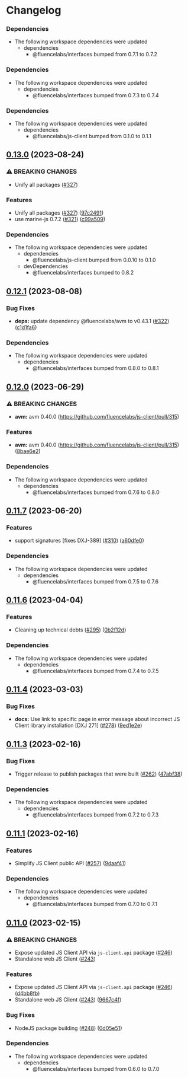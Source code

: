 # Changelog

### Dependencies

* The following workspace dependencies were updated
  * dependencies
    * @fluencelabs/interfaces bumped from 0.7.1 to 0.7.2

### Dependencies

* The following workspace dependencies were updated
  * dependencies
    * @fluencelabs/interfaces bumped from 0.7.3 to 0.7.4

### Dependencies

* The following workspace dependencies were updated
  * dependencies
    * @fluencelabs/js-client bumped from 0.1.0 to 0.1.1

## [0.13.0](https://github.com/fluencelabs/js-client/compare/js-client.api-v0.12.1...js-client.api-v0.13.0) (2023-08-24)


### ⚠ BREAKING CHANGES

* Unify all packages ([#327](https://github.com/fluencelabs/js-client/issues/327))

### Features

* Unify all packages ([#327](https://github.com/fluencelabs/js-client/issues/327)) ([97c2491](https://github.com/fluencelabs/js-client/commit/97c24918d84b34e7ac58337838dc8343cbd44b19))
* use marine-js 0.7.2 ([#321](https://github.com/fluencelabs/js-client/issues/321)) ([c99a509](https://github.com/fluencelabs/js-client/commit/c99a509c8743471856b0beb25696ffe7357d5399))


### Dependencies

* The following workspace dependencies were updated
  * dependencies
    * @fluencelabs/js-client bumped from 0.0.10 to 0.1.0
  * devDependencies
    * @fluencelabs/interfaces bumped to 0.8.2

## [0.12.1](https://github.com/fluencelabs/js-client/compare/js-client.api-v0.12.0...js-client.api-v0.12.1) (2023-08-08)


### Bug Fixes

* **deps:** update dependency @fluencelabs/avm to v0.43.1 ([#322](https://github.com/fluencelabs/js-client/issues/322)) ([c1d1fa6](https://github.com/fluencelabs/js-client/commit/c1d1fa6659b6dc2c6707786748b3410fab7f1bcd))


### Dependencies

* The following workspace dependencies were updated
  * dependencies
    * @fluencelabs/interfaces bumped from 0.8.0 to 0.8.1

## [0.12.0](https://github.com/fluencelabs/js-client/compare/js-client.api-v0.11.7...js-client.api-v0.12.0) (2023-06-29)


### ⚠ BREAKING CHANGES

* **avm:** avm 0.40.0 (https://github.com/fluencelabs/js-client/pull/315)

### Features

* **avm:** avm 0.40.0 (https://github.com/fluencelabs/js-client/pull/315) ([8bae6e2](https://github.com/fluencelabs/js-client/commit/8bae6e24e62153b567f320ccecc7bce76bc826d1))


### Dependencies

* The following workspace dependencies were updated
  * dependencies
    * @fluencelabs/interfaces bumped from 0.7.6 to 0.8.0

## [0.11.7](https://github.com/fluencelabs/js-client/compare/js-client.api-v0.11.6...js-client.api-v0.11.7) (2023-06-20)


### Features

* support signatures [fixes DXJ-389] ([#310](https://github.com/fluencelabs/js-client/issues/310)) ([a60dfe0](https://github.com/fluencelabs/js-client/commit/a60dfe0d680b4d9ac5092dec64e2ebf478bf80eb))


### Dependencies

* The following workspace dependencies were updated
  * dependencies
    * @fluencelabs/interfaces bumped from 0.7.5 to 0.7.6

## [0.11.6](https://github.com/fluencelabs/js-client/compare/js-client.api-v0.11.5...js-client.api-v0.11.6) (2023-04-04)


### Features

* Cleaning up technical debts ([#295](https://github.com/fluencelabs/js-client/issues/295)) ([0b2f12d](https://github.com/fluencelabs/js-client/commit/0b2f12d8ac223db341d6c30ff403166b3eae2e56))


### Dependencies

* The following workspace dependencies were updated
  * dependencies
    * @fluencelabs/interfaces bumped from 0.7.4 to 0.7.5

## [0.11.4](https://github.com/fluencelabs/js-client/compare/js-client.api-v0.11.3...js-client.api-v0.11.4) (2023-03-03)


### Bug Fixes

* **docs:** Use link to specific page in error message about incorrect JS Client library installation [DXJ 271] ([#278](https://github.com/fluencelabs/js-client/issues/278)) ([9ed1e2e](https://github.com/fluencelabs/js-client/commit/9ed1e2eafcad47e1a37367128d12a36bb63496f3))

## [0.11.3](https://github.com/fluencelabs/js-client/compare/js-client.api-v0.11.2...js-client.api-v0.11.3) (2023-02-16)


### Bug Fixes

* Trigger release to publish packages that were built ([#262](https://github.com/fluencelabs/js-client/issues/262)) ([47abf38](https://github.com/fluencelabs/js-client/commit/47abf3882956ffbdc52df372db26ba6252e8306b))


### Dependencies

* The following workspace dependencies were updated
  * dependencies
    * @fluencelabs/interfaces bumped from 0.7.2 to 0.7.3

## [0.11.1](https://github.com/fluencelabs/js-client/compare/js-client.api-v0.11.0...js-client.api-v0.11.1) (2023-02-16)


### Features

* Simplify JS Client public API ([#257](https://github.com/fluencelabs/js-client/issues/257)) ([9daaf41](https://github.com/fluencelabs/js-client/commit/9daaf410964d43228192c829c7ff785db6e88081))


### Dependencies

* The following workspace dependencies were updated
  * dependencies
    * @fluencelabs/interfaces bumped from 0.7.0 to 0.7.1

## [0.11.0](https://github.com/fluencelabs/fluence-js/compare/js-client.api-v0.10.0...js-client.api-v0.11.0) (2023-02-15)


### ⚠ BREAKING CHANGES

* Expose updated JS Client API via `js-client.api` package ([#246](https://github.com/fluencelabs/fluence-js/issues/246))
* Standalone web JS Client ([#243](https://github.com/fluencelabs/fluence-js/issues/243))

### Features

* Expose updated JS Client API via `js-client.api` package ([#246](https://github.com/fluencelabs/fluence-js/issues/246)) ([d4bb8fb](https://github.com/fluencelabs/fluence-js/commit/d4bb8fb42964b3ba25154232980b9ae82c21e627))
* Standalone web JS Client ([#243](https://github.com/fluencelabs/fluence-js/issues/243)) ([9667c4f](https://github.com/fluencelabs/fluence-js/commit/9667c4fec6868f984bba13249f3c47d293396406))


### Bug Fixes

* NodeJS package building ([#248](https://github.com/fluencelabs/fluence-js/issues/248)) ([0d05e51](https://github.com/fluencelabs/fluence-js/commit/0d05e517d89529af513fcb96cfa6c722ccc357a7))


### Dependencies

* The following workspace dependencies were updated
  * dependencies
    * @fluencelabs/interfaces bumped from 0.6.0 to 0.7.0
